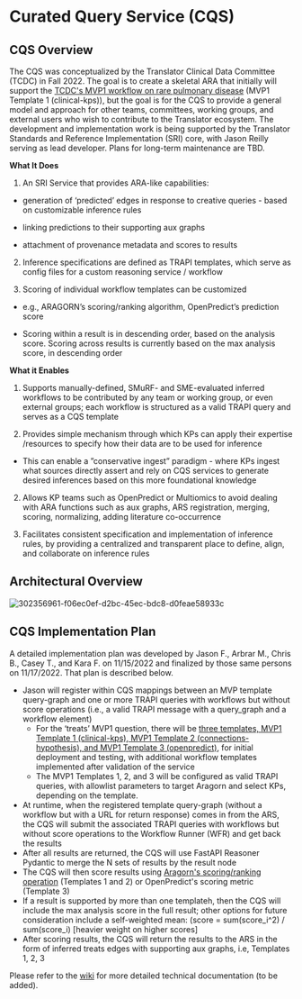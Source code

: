 # Curated Query Service (CQS)

## CQS Overview

The CQS was conceptualized by the Translator Clinical Data Committee (TCDC) in Fall 2022. The goal is to create a skeletal ARA that initially will support the [TCDC's MVP1 workflow on rare pulmonary disease](https://github.com/TranslatorSRI/CQS/tree/main/paths) (MVP1 Template 1 (clinical-kps)), but the goal is for the CQS to provide a general model and approach for other teams, committees, working groups, and external users who wish to contribute to the Translator ecosystem. The development and implementation work is being supported by the Translator Standards and Reference Implementation (SRI) core, with Jason Reilly serving as lead developer. Plans for long-term maintenance are TBD.

**What It Does**

1. An SRI Service that provides ARA-like capabilities:
   
- generation of ‘predicted’ edges in response to creative queries - based on customizable inference rules

- linking predictions to their supporting aux graphs

- attachment of provenance metadata and scores to results

2. Inference specifications are defined as TRAPI templates, which serve as config files for a custom reasoning service / workflow 

3. Scoring of individual workflow templates can be customized

- e.g., ARAGORN’s scoring/ranking algorithm, OpenPredict’s prediction score 

- Scoring within a result is in descending order, based on the analysis score. Scoring across results is currently based on the max analysis score, in descending order

**What it Enables**

1. Supports manually-defined, SMuRF- and SME-evaluated inferred workflows to be contributed by any team or working group, or even external groups; each workflow is structured as a valid TRAPI query and serves as a CQS template

2. Provides simple mechanism through which KPs can apply their expertise /resources to specify how their data are to be used for inference
- This can enable a ”conservative ingest” paradigm - where KPs ingest what sources directly assert and rely on CQS services to generate desired inferences based on this more foundational knowledge

2. Allows KP teams such as OpenPredict or Multiomics to avoid dealing with ARA functions such as aux graphs, ARS registration, merging, scoring, normalizing, adding literature co-occurrence
   
4. Facilitates consistent specification and implementation of inference rules, by providing a centralized and transparent place to define, align, and collaborate on inference rules

## Architectural Overview

![302356961-f06ec0ef-d2bc-45ec-bdc8-d0feae58933c](https://github.com/TranslatorSRI/CQS/assets/26254388/a6fa3bfa-7aa4-43ed-8411-5cbb292a8bdc)

## CQS Implementation Plan

A detailed implementation plan was developed by Jason F., Arbrar M., Chris B., Casey T., and Kara F. on 11/15/2022 and finalized by those same persons on 11/17/2022. That plan is described below.

- Jason will register within CQS mappings between an MVP template query-graph and one or more TRAPI queries with workflows but without score operations (i.e., a valid TRAPI message with a query_graph and a workflow element)  
  - For the ‘treats’ MVP1 question, there will be [three templates, MVP1 Template 1 (clinical-kps), MVP1 Template 2 (connections-hypothesis), and MVP1 Template 3 (openpredict)](https://github.com/TranslatorSRI/CQS/tree/main/paths), for initial deployment and testing, with additional workflow templates implemented after validation of the service
  - The MVP1 Templates 1, 2, and 3 will be configured as valid TRAPI queries, with allowlist parameters to target Aragorn and select KPs, depending on the template.
- At runtime, when the registered template query-graph (without a workflow but with a URL for return response) comes in from the ARS, the CQS will submit the associated TRAPI queries with workflows but without score operations to the Workflow Runner (WFR) and get back the results
- After all results are returned, the CQS will use FastAPI Reasoner Pydantic to merge the N sets of results by the result node
- The CQS will then score results using [Aragorn's scoring/ranking operation](https://github.com/ranking-agent/aragorn-ranker) (Templates 1 and 2) or OpenPredict's scoring metric (Template 3)
- If a result is supported by more than one templateh, then the CQS will include the max analysis score in the full result; other options for future consideration include a self-weighted mean: (score = sum(score_i^2) / sum(score_i) [heavier weight on higher scores]
- After scoring results, the CQS will return the results to the ARS in the form of inferred treats edges with supporting aux graphs, i.e, Templates 1, 2, 3 

Please refer to the [wiki](https://github.com/TranslatorSRI/CQS/wiki) for more detailed technical documentation (to be added).

